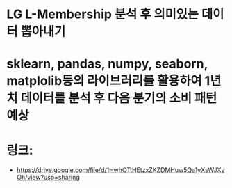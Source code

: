 # LG L-Membership 분석 후 의미있는 데이터 뽑아내기

# sklearn, pandas, numpy, seaborn, matplolib등의 라이브러리를 활용하여 1년치 데이터를 분석 후 다음 분기의 소비 패턴 예상

# 링크: 
- https://drive.google.com/file/d/1HwhOTtHEtzxZKZDMHuw5Qa1yXsWJXyOh/view?usp=sharing